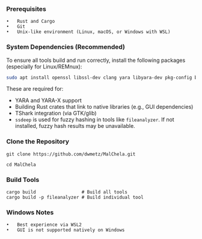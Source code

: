 
### Prerequisites

	•	Rust and Cargo
	•	Git
	•	Unix-like environment (Linux, macOS, or Windows with WSL)

### System Dependencies (Recommended)

To ensure all tools build and run correctly, install the following packages (especially for Linux/REMnux):

```bash
sudo apt install openssl libssl-dev clang yara libyara-dev pkg-config build-essential libglib2.0-dev libgtk-3-dev ssdeep
```

These are required for:
- YARA and YARA-X support
- Building Rust crates that link to native libraries (e.g., GUI dependencies)
- TShark integration (via GTK/glib)
- `ssdeep` is used for fuzzy hashing in tools like `fileanalyzer`. If not installed, fuzzy hash results may be unavailable.

### Clone the Repository
```
git clone https://github.com/dwmetz/MalChela.git

cd MalChela
```
### Build Tools

```
cargo build                 # Build all tools
cargo build -p fileanalyzer # Build individual tool
```
### Windows Notes

	•	Best experience via WSL2
	•	GUI is not supported natively on Windows
